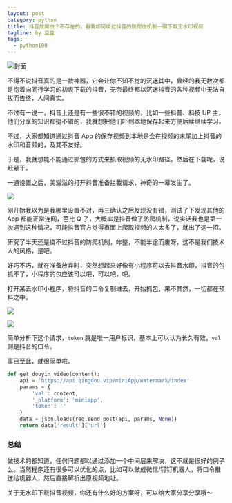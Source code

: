 ```yaml
---
layout: post
category: python
title: 抖音放爬虫？不存在的，看我如何绕过抖音的防爬虫机制一键下载无水印视频
tagline: by 豆豆
tags: 
  - python100
---
```


![封面](https://raw.githubusercontent.com/JustDoPython/justdopython.github.io/master/assets/images/2022/03/douyin/logo.png)

不得不说抖音真的是一款神器，它会让你不知不觉的沉迷其中，曾经的我无数次都是抱着向同行学习的初衷下载的抖音，无奈最终都以沉迷抖音的各种视频中无法自拔而告终，人间真实。

不过有一说一，抖音上还是有一些很不错的视频的，比如一些科普、科技 UP 主，他们分享的知识都挺不错的，我就想把他们吓到本地保存起来方便后续继续学习。

不过，大家都知道通过抖音 App 的保存视频到本地是会在视频的末尾加上抖音的水印和音频的，及其不友好。

于是，我就想能不能通过抓包的方式来抓取视频的无水印路径，然后在下载呢，说赶紧干。

一通设置之后，美滋滋的打开抖音准备拦截请求，神奇的一幕发生了。

![](https://raw.githubusercontent.com/JustDoPython/justdopython.github.io/master/assets/images/2022/03/douyin/001.png)

刚开始我以为是我哪里设置不对，再三确认之后发现没有错，测试了下发现其他的 App 都能正常连网，芭比 Q 了，大概率是抖音做了防爬机制，说实话我也是第一次遇到这种情况，可能抖音官方觉得市面上爬取视频的人太多了，就出了这一招。

研究了半天还是绕不过抖音的防爬机制，咋整，不能半途而废呀，这不是我们技术人的风格，是吧。

好巧不巧，就在准备放弃时，突然想起来好像有小程序可以去抖音水印，抖音的包抓不了，小程序的包应该可以吧，可以吧，吧。

打开某去水印小程序，将抖音的口令复制进去，开始抓包，果不其然，一切都在预料之中。

![](https://raw.githubusercontent.com/JustDoPython/justdopython.github.io/master/assets/images/2022/03/douyin/002.png)

![](https://raw.githubusercontent.com/JustDoPython/justdopython.github.io/master/assets/images/2022/03/douyin/003.png)

简单分析下这个请求，`token` 就是唯一用户标识，基本上可以认为长久有效，`val` 则是抖音的口令。

事已至此，就很简单啦。

```python
def get_douyin_video(content):
    api = 'https://api.qingdou.vip/miniApp/watermark/index'
    params = {
        'val': content,
        '_platform': 'miniapp',
        'token': ''
    }
    data = json.loads(req.send_post(api, params, None))
    return data['result']['url']
```

### 总结

做技术的都知道，任何问题都以通过添加一个中间层来解决，这不就是很好的例子么。当然程序还有很多可以优化的点，比如可以做成微信/钉钉机器人，将口令推送给机器人，然后直接解析出原视频地址。

关于无水印下载抖音视频，你还有什么好的方案呀，可以给大家分享分享哦～